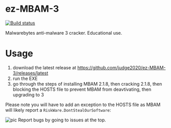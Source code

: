 # ez-MBAM-3

[![Build status](https://ci.appveyor.com/api/projects/status/hpshwpesqq204bud/branch/master?svg=true)](https://ci.appveyor.com/project/judge2020/ez-mbam-3/branch/master)

Malwarebytes anti-malware 3 cracker. Educational use. 

# Usage
1. download the latest release at https://github.com/judge2020/ez-MBAM-3/releases/latest
2. run the EXE
3. go through the steps of installing MBAM 2.1.8, then cracking 2.1.8, then blocking the HOSTS file to prevent MBAM from deavtivating, then upgrading to 3

Please note you will have to add an exception to the HOSTS file as MBAM will likely report a `RiskWare.DontStealOurSoftware`:

![pic](http://i.imgur.com/jEerrPw.png)
Report bugs by going to issues at the top.
